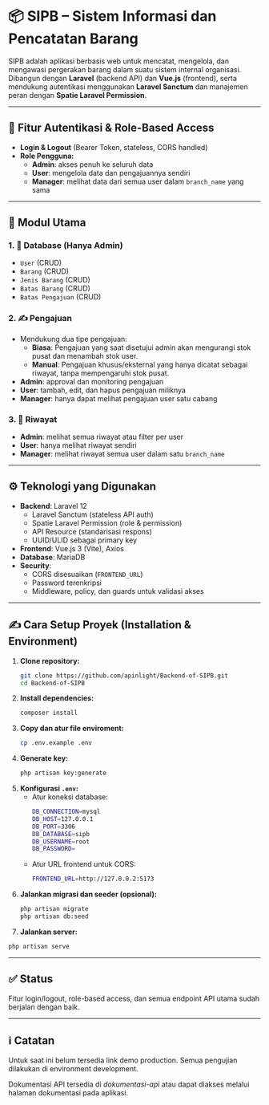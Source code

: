 # 📦 SIPB – Sistem Informasi dan Pencatatan Barang

SIPB adalah aplikasi berbasis web untuk mencatat, mengelola, dan mengawasi pergerakan barang dalam suatu sistem internal organisasi. Dibangun dengan **Laravel** (backend API) dan **Vue.js** (frontend), serta mendukung autentikasi menggunakan **Laravel Sanctum** dan manajemen peran dengan **Spatie Laravel Permission**.

---

## 🔐 Fitur Autentikasi & Role-Based Access

- **Login & Logout** (Bearer Token, stateless, CORS handled)
- **Role Pengguna:**
  - **Admin**: akses penuh ke seluruh data
  - **User**: mengelola data dan pengajuannya sendiri
  - **Manager**: melihat data dari semua user dalam `branch_name` yang sama

---

## 🧩 Modul Utama

### 1. 📁 Database (Hanya Admin)
- `User` (CRUD)
- `Barang` (CRUD)
- `Jenis Barang` (CRUD)
- `Batas Barang` (CRUD)
- `Batas Pengajuan` (CRUD)

### 2. ✍️ Pengajuan
- Mendukung dua tipe pengajuan:
  - **Biasa**: Pengajuan yang saat disetujui admin akan mengurangi stok pusat dan menambah stok user.
  - **Manual**: Pengajuan khusus/eksternal yang hanya dicatat sebagai riwayat, tanpa mempengaruhi stok pusat.
- **Admin**: approval dan monitoring pengajuan
- **User**: tambah, edit, dan hapus pengajuan miliknya
- **Manager**: hanya dapat melihat pengajuan user satu cabang

### 3. 📄 Riwayat
- **Admin**: melihat semua riwayat atau filter per user
- **User**: hanya melihat riwayat sendiri
- **Manager**: melihat riwayat semua user dalam satu `branch_name`

---

## ⚙️ Teknologi yang Digunakan

- **Backend**: Laravel 12
  - Laravel Sanctum (stateless API auth)
  - Spatie Laravel Permission (role & permission)
  - API Resource (standarisasi respons)
  - UUID/ULID sebagai primary key
- **Frontend**: Vue.js 3 (Vite), Axios
- **Database**: MariaDB
- **Security**:
  - CORS disesuaikan (`FRONTEND_URL`)
  - Password terenkripsi
  - Middleware, policy, dan guards untuk validasi akses

---

## ✍️ Cara Setup Proyek (Installation & Environment)

1. **Clone repository:**
   ```bash
   git clone https://github.com/apinlight/Backend-of-SIPB.git
   cd Backend-of-SIPB
   ```
2. **Install dependencies:**
   ```bash
   composer install
   ```
3. **Copy dan atur file enviroment:**
   ```bash
   cp .env.example .env
   ```
4. **Generate key:**
   ```bash
   php artisan key:generate
   ```
5. **Konfigurasi `.env`:**
   * Atur koneksi database:
     ```bash
     DB_CONNECTION=mysql
     DB_HOST=127.0.0.1
     DB_PORT=3306
     DB_DATABASE=sipb
     DB_USERNAME=root
     DB_PASSWORD=
     ```
   * Atur URL frontend untuk CORS:
     ```bash
     FRONTEND_URL=http://127.0.0.2:5173
     ```
6. **Jalankan migrasi dan seeder (opsional):**
   ```bash
   php artisan migrate
   php artisan db:seed
   ```
7. **Jalankan server:**
  ```bash
  php artisan serve
  ```

---

## ✅ Status
Fitur login/logout, role-based access, dan semua endpoint API utama sudah berjalan dengan baik.

---

## ℹ️ Catatan
Untuk saat ini belum tersedia link demo production. Semua pengujian dilakukan di environment development.

Dokumentasi API tersedia di *dokumentasi-api* atau dapat diakses melalui halaman dokumentasi pada aplikasi.

